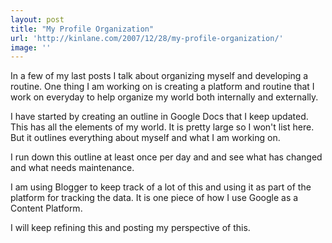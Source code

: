 ```yaml
---
layout: post
title: "My Profile Organization"
url: 'http://kinlane.com/2007/12/28/my-profile-organization/'
image: ''
---
```


In a few of my last posts I talk about organizing myself and developing a routine. One thing I am working on is creating a platform and routine that I work on everyday to help organize my world both internally and externally.

I have started by creating an outline in Google Docs that I keep updated. This has all the elements of my world. It is pretty large so I won't list here. But it outlines everything about myself and what I am working on.

I run down this outline at least once per day and and see what has changed and what needs maintenance.

I am using Blogger to keep track of a lot of this and using it as part of the platform for tracking the data. It is one piece of how I use Google as a Content Platform.

I will keep refining this and posting my perspective of this.